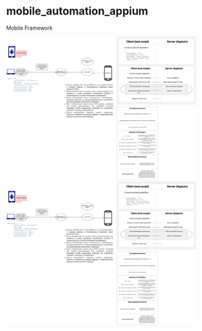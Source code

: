 # mobile_automation_appium

Mobile Framework

![Android arch](./appium_android.drawio.png)
![iOS arch](./appium_ios.drawio.png)
